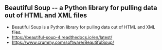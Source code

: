 ## Beautiful Soup -- a Python library for pulling data out of HTML and XML files
- Beautiful Soup is a Python library for pulling data out of HTML and XML files.
- https://beautiful-soup-4.readthedocs.io/en/latest/
- https://www.crummy.com/software/BeautifulSoup/